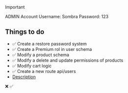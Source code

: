 > [!IMPORTANT]
> ADMIN Account Username: Sombra Password: 123

## Things to do

- ✅ Create a restore password system
- ✅ Create a Premium rol in user schema
- ✅ Modify a product schema
- ✅ Modify a delete and update permissions of products
- ✅ Modify cart logic
- ✅ Create a new route api/users
- [Description](https://docs.google.com/presentation/d/16sRIuaqoPeFHdzlq6kRiDyIMhYSVAYiIy7-DtAOcY_g/edit#slide=id.g1c2d556641e_0_147)

❌
✅
